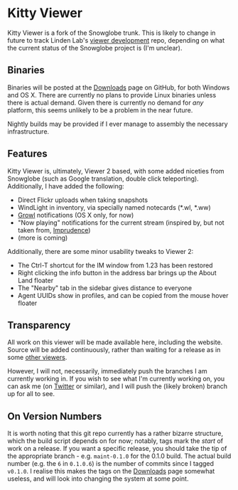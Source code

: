 Kitty Viewer
============
Kitty Viewer is a fork of the Snowglobe trunk. This is likely to change
in future to track Linden Lab's [viewer development][] repo, depending on what the current
status of the Snowglobe project is (I'm unclear).

Binaries
--------
Binaries will be posted at the [Downloads][] page on GitHub, for both Windows and OS X.
There are currently no plans to provide Linux binaries unless there is actual demand.
Given there is currently no demand for *any* platform, this seems unlikely to be a problem
in the near future.

Nightly builds may be provided if I ever manage to assembly the necessary infrastructure.

Features
--------
Kitty Viewer is, ultimately, Viewer 2 based, with some added niceties from Snowglobe
(such as Google translation, double click teleporting). Additionally, I have added the following:

- Direct Flickr uploads when taking snapshots
- WindLight in inventory, via specially named notecards (*.wl, *.ww)
- [Growl][] notifications (OS X only, for now)
- "Now playing" notifications for the current stream (inspired by, but not taken from, [Imprudence][])
- (more is coming)

Additionally, there are some minor usability tweaks to Viewer 2:

- The Ctrl-T shortcut for the IM window from 1.23 has been restored
- Right clicking the info button in the address bar brings up the About Land floater
- The "Nearby" tab in the sidebar gives distance to everyone
- Agent UUIDs show in profiles, and can be copied from the mouse hover floater

Transparency
------------
All work on this viewer will be made available here, including the website. Source will be
added continuously, rather than waiting for a release as in some [other viewers][Emerald].

However, I will not, necessarily, immediately push the branches I am currently working in. If
you wish to see what I'm currently working on, you can ask me (on [Twitter][] or similar),
and I will push the (likely broken) branch up for all to see.

On Version Numbers
------------
It is worth noting that this git repo currently has a rather bizarre structure, which the build
script depends on for now; notably, tags mark the *start* of work on a release. If you want a
specific release, you should take the tip of the appropriate branch - e.g. `maint-0.1.0` for
the 0.1.0 build. The actual build number (e.g. the `6` in `0.1.0.6`) is the number of commits
since I tagged `v0.1.0`. I realise this makes the tags on the [Downloads][] page somewhat useless,
and will look into changing the system at some point.

[Imprudence]: http://imprudenceviewer.org/
[Growl]: http://growl.info/
[Viewer Development]: http://hg.secondlife.com/viewer-development
[Emerald]: http://emerald.modularsystems.sl/
[Twitter]: http://twitter.com/KatharineBerry
[Downloads]: http://github.com/Katharine/kittyviewer/downloads
